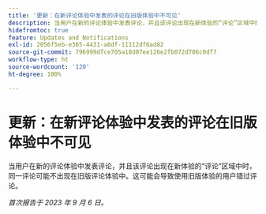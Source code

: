 ```yaml
---
title: '更新：在新评论体验中发表的评论在旧版体验中不可见'
description: 当用户在新的评论体验中发表评论，并且该评论出现在新体验的“评论”区域中时，同一评论可能不出现在旧版评论体验中。这可能会导致使用旧版体验的用户错过评论。
hidefromtoc: true
feature: Updates and Notifications
exl-id: 2056f5eb-e365-4431-a6df-11112df6ad82
source-git-commit: 796999dfce705a18d07ee126e2fb072d706c0df7
workflow-type: ht
source-wordcount: '120'
ht-degree: 100%

---
```


# 更新：在新评论体验中发表的评论在旧版体验中不可见

<!--
>[!NOTE]
>
>This issue was fixed on September 28 2023.
-->

当用户在新的评论体验中发表评论，并且该评论出现在新体验的“评论”区域中时，同一评论可能不出现在旧版评论体验中。这可能会导致使用旧版体验的用户错过评论。

_首次报告于 2023 年 9 月 6 日。_
